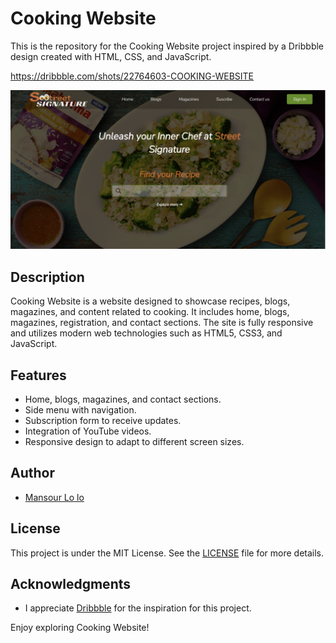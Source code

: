 # Cooking Website

This is the repository for the Cooking Website project inspired by a Dribbble design created with HTML, CSS, and JavaScript.

https://dribbble.com/shots/22764603-COOKING-WEBSITE

![Interface Img](img/interface.png)


## Description

Cooking Website is a website designed to showcase recipes, blogs, magazines, and content related to cooking. It includes home, blogs, magazines, registration, and contact sections. The site is fully responsive and utilizes modern web technologies such as HTML5, CSS3, and JavaScript.

## Features

- Home, blogs, magazines, and contact sections.
- Side menu with navigation.
- Subscription form to receive updates.
- Integration of YouTube videos.
- Responsive design to adapt to different screen sizes.

## Author

- [Mansour Lo lo ](mansourlol440@gmail.com)

## License

This project is under the MIT License. See the [LICENSE](LICENSE) file for more details.

## Acknowledgments

- I appreciate [Dribbble](https://dribbble.com) for the inspiration for this project.

Enjoy exploring Cooking Website!